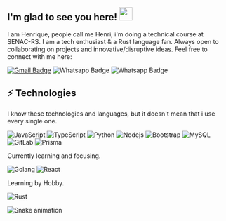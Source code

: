 ## I'm glad to see you here! <img src="https://raw.githubusercontent.com/aemmadi/aemmadi/master/wave.gif" width="30">

I am Henrique, people call me Henri, i'm doing a technical course at SENAC-RS. I am a tech enthusiast & a Rust language fan. Always open to collaborating on projects and innovative/disruptive ideas. Feel free to connect with me here:


[![Gmail Badge](https://img.shields.io/badge/-aelysch@proton.me-c14438?style=flat-square&logo=Gmail&logoColor=white&link=mailto:aelysch@proton.me)](mailto:aelysch@proton.me)
![Whatsapp Badge](https://img.shields.io/badge/-+5519989770025-c14438?style=flat-square&logo=whatsapp&color=black&logoColor=green)
![Whatsapp Badge](https://img.shields.io/badge/-a3lys-c14438?style=flat-square&logo=discord&color=purple&logoColor=blue)

## ⚡ Technologies
I know these technologies and languages, but it doesn't mean that i use every single one.

![JavaScript](https://img.shields.io/badge/-JavaScript-black?style=flat-square&logo=javascript)
![TypeScript](https://img.shields.io/badge/-TypeScript-white?style=flat-square&logo=typescript)
![Python](https://img.shields.io/badge/-Python-black?style=flat-square&logo=Python)
![Nodejs](https://img.shields.io/badge/-Nodejs-green?style=flat-square&logo=Node.js)
![Bootstrap](https://img.shields.io/badge/-Tailwind-563D7C?style=flat-square&logo=tailwindcss)
![MySQL](https://img.shields.io/badge/-SQL-black?style=flat-square&logo=mysql)
![GitLab](https://img.shields.io/badge/-Express-FCA121?style=flat-square&logo=express)
![Prisma](https://img.shields.io/badge/-Prisma-darkblue?style=flat-square&logo=prisma)

Currently learning and focusing. 

![Golang](https://img.shields.io/badge/-Golang-blue?style=flat-square&logo=go)
![React](https://img.shields.io/badge/-React-black?style=flat-square&logo=react)

Learning by Hobby.

![Rust](https://img.shields.io/badge/-Rust-yellow?style=flat-square&logo=rust)

 ![Snake animation](https://github.com/henriquejustee/henriquejustee/blob/output/github-contribution-grid-snake.svg)




